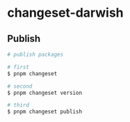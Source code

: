 # changeset-darwish

## Publish

```bash
# publish packages

# first
$ pnpm changeset

# second
$ pnpm changeset version

# third
$ pnpm changeset publish
```

